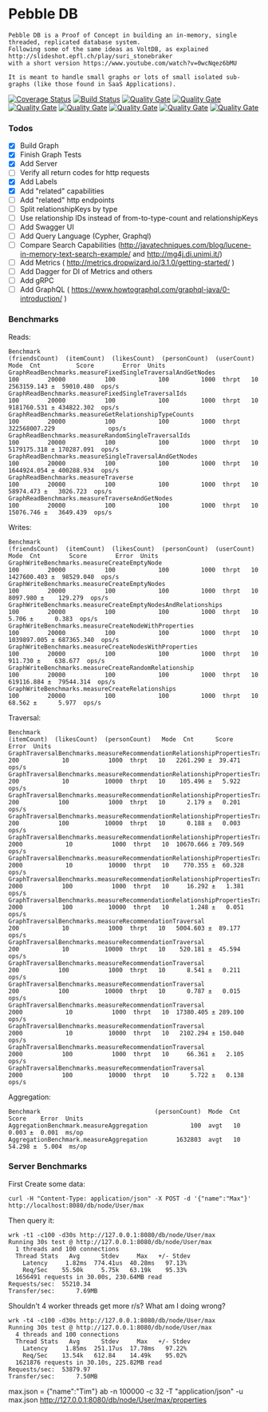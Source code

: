 # Pebble DB


    Pebble DB is a Proof of Concept in building an in-memory, single threaded, replicated database system.
    Following some of the same ideas as VoltDB, as explained http://slideshot.epfl.ch/play/suri_stonebraker
    with a short version https://www.youtube.com/watch?v=0wcNqez6bMU
    
    It is meant to handle small graphs or lots of small isolated sub-graphs (like those found in SaaS Applications).

[![Coverage Status](https://coveralls.io/repos/github/maxdemarzi/pebbledb/badge.svg?branch=master)](https://coveralls.io/github/maxdemarzi/pebbledb?branch=master)
[![Build Status](https://travis-ci.org/maxdemarzi/pebbledb.svg?branch=master)](https://travis-ci.org/maxdemarzi/pebbledb)
[![Quality Gate](https://sonarcloud.io/api/badges/measure?key=pebbledb&metric=ncloc)](https://sonarcloud.io/dashboard/index/pebbledb)
[![Quality Gate](https://sonarcloud.io/api/badges/measure?key=pebbledb&metric=coverage)](https://sonarcloud.io/dashboard/index/pebbledb)
[![Quality Gate](https://sonarcloud.io/api/badges/measure?key=pebbledb&metric=new_bugs)](https://sonarcloud.io/dashboard/index/pebbledb)
[![Quality Gate](https://sonarcloud.io/api/badges/measure?key=pebbledb&metric=new_code_smells)](https://sonarcloud.io/dashboard/index/pebbledb)
[![Quality Gate](https://sonarcloud.io/api/badges/measure?key=pebbledb&metric=new_vulnerabilities)](https://sonarcloud.io/dashboard/index/pebbledb)
[![Quality Gate](https://sonarcloud.io/api/badges/measure?key=pebbledb&metric=sqale_debt_ratio)](https://sonarcloud.io/dashboard/index/pebbledb)
[![Quality Gate](https://sonarcloud.io/api/badges/measure?key=pebbledb&metric=function_complexity)](https://sonarcloud.io/dashboard/index/pebbledb)


    
### Todos
     
- [X] Build Graph
- [X] Finish Graph Tests
- [X] Add Server
- [ ] Verify all return codes for http requests
- [X] Add Labels
- [X] Add "related" capabilities
- [ ] Add "related" http endpoints
- [ ] Split relationshipKeys by type
- [ ] Use relationship IDs instead of from-to-type-count and relationshipKeys 
- [ ] Add Swagger UI
- [ ] Add Query Language (Cypher, Graphql)
- [ ] Compare Search Capabilities (http://javatechniques.com/blog/lucene-in-memory-text-search-example/ and http://mg4j.di.unimi.it/)
- [ ] Add Metrics ( http://metrics.dropwizard.io/3.1.0/getting-started/ )
- [ ] Add Dagger for DI of Metrics and others
- [ ] Add gRPC
- [ ] Add GraphQL ( https://www.howtographql.com/graphql-java/0-introduction/ )    

### Benchmarks

Reads:

    Benchmark                                                   (friendsCount)  (itemCount)  (likesCount)  (personCount)  (userCount)   Mode  Cnt          Score        Error  Units
    GraphReadBenchmarks.measureFixedSingleTraversalAndGetNodes             100        20000           100            100         1000  thrpt   10    2563159.143 ±  59010.480  ops/s
    GraphReadBenchmarks.measureFixedSingleTraversalIds                     100        20000           100            100         1000  thrpt   10    9181760.531 ± 434822.302  ops/s
    GraphReadBenchmarks.measureGetRelationshipTypeCounts                   100        20000           100            100         1000  thrpt       322568007.229               ops/s
    GraphReadBenchmarks.measureRandomSingleTraversalIds                    100        20000           100            100         1000  thrpt   10    5179175.318 ± 170287.091  ops/s
    GraphReadBenchmarks.measureSingleTraversalAndGetNodes                  100        20000           100            100         1000  thrpt   10    1644924.054 ± 400288.934  ops/s
    GraphReadBenchmarks.measureTraverse                                    100        20000           100            100         1000  thrpt   10      58974.473 ±   3026.723  ops/s
    GraphReadBenchmarks.measureTraverseAndGetNodes                         100        20000           100            100         1000  thrpt   10      15076.746 ±   3649.439  ops/s        


Writes:

    Benchmark                                                     (friendsCount)  (itemCount)  (likesCount)  (personCount)  (userCount)   Mode  Cnt        Score        Error  Units
    GraphWriteBenchmarks.measureCreateEmptyNode                              100        20000           100            100         1000  thrpt   10  1427600.403 ±  98529.040  ops/s
    GraphWriteBenchmarks.measureCreateEmptyNodes                             100        20000           100            100         1000  thrpt   10     8097.980 ±    129.279  ops/s
    GraphWriteBenchmarks.measureCreateEmptyNodesAndRelationships             100        20000           100            100         1000  thrpt   10        5.706 ±      0.383  ops/s
    GraphWriteBenchmarks.measureCreateNodeWithProperties                     100        20000           100            100         1000  thrpt   10  1039897.005 ± 687365.340  ops/s
    GraphWriteBenchmarks.measureCreateNodesWithProperties                    100        20000           100            100         1000  thrpt   10      911.730 ±    638.677  ops/s
    GraphWriteBenchmarks.measureCreateRandomRelationship                     100        20000           100            100         1000  thrpt   10   619116.884 ±  79544.314  ops/s
    GraphWriteBenchmarks.measureCreateRelationships                          100        20000           100            100         1000  thrpt   10       68.562 ±      5.977  ops/s

Traversal:

    Benchmark                                                                      (itemCount)  (likesCount)  (personCount)   Mode  Cnt      Score     Error  Units
    GraphTraversalBenchmarks.measureRecommendationRelationshipPropertiesTraversal          200            10           1000  thrpt   10   2261.290 ±  39.471  ops/s
    GraphTraversalBenchmarks.measureRecommendationRelationshipPropertiesTraversal          200            10          10000  thrpt   10    105.496 ±   5.922  ops/s
    GraphTraversalBenchmarks.measureRecommendationRelationshipPropertiesTraversal          200           100           1000  thrpt   10      2.179 ±   0.201  ops/s
    GraphTraversalBenchmarks.measureRecommendationRelationshipPropertiesTraversal          200           100          10000  thrpt   10      0.188 ±   0.003  ops/s
    GraphTraversalBenchmarks.measureRecommendationRelationshipPropertiesTraversal         2000            10           1000  thrpt   10  10670.666 ± 709.569  ops/s
    GraphTraversalBenchmarks.measureRecommendationRelationshipPropertiesTraversal         2000            10          10000  thrpt   10    770.355 ±  60.328  ops/s
    GraphTraversalBenchmarks.measureRecommendationRelationshipPropertiesTraversal         2000           100           1000  thrpt   10     16.292 ±   1.381  ops/s
    GraphTraversalBenchmarks.measureRecommendationRelationshipPropertiesTraversal         2000           100          10000  thrpt   10      1.248 ±   0.051  ops/s
    GraphTraversalBenchmarks.measureRecommendationTraversal                                200            10           1000  thrpt   10   5004.603 ±  89.177  ops/s
    GraphTraversalBenchmarks.measureRecommendationTraversal                                200            10          10000  thrpt   10    520.181 ±  45.594  ops/s
    GraphTraversalBenchmarks.measureRecommendationTraversal                                200           100           1000  thrpt   10      8.541 ±   0.211  ops/s
    GraphTraversalBenchmarks.measureRecommendationTraversal                                200           100          10000  thrpt   10      0.787 ±   0.015  ops/s
    GraphTraversalBenchmarks.measureRecommendationTraversal                               2000            10           1000  thrpt   10  17380.405 ± 289.100  ops/s
    GraphTraversalBenchmarks.measureRecommendationTraversal                               2000            10          10000  thrpt   10   2102.294 ± 150.040  ops/s
    GraphTraversalBenchmarks.measureRecommendationTraversal                               2000           100           1000  thrpt   10     66.361 ±   2.105  ops/s
    GraphTraversalBenchmarks.measureRecommendationTraversal                               2000           100          10000  thrpt   10      5.722 ±   0.138  ops/s


Aggregation:

    Benchmark                                (personCount)  Mode  Cnt   Score    Error  Units
    AggregationBenchmark.measureAggregation            100  avgt   10   0.003 ±  0.001  ms/op
    AggregationBenchmark.measureAggregation        1632803  avgt   10  54.298 ±  5.004  ms/op

### Server Benchmarks

First Create some data:

    curl -H "Content-Type: application/json" -X POST -d '{"name":"Max"}' http://localhost:8080/db/node/User/max

Then query it:  

    wrk -t1 -c100 -d30s http://127.0.0.1:8080/db/node/User/max
    Running 30s test @ http://127.0.0.1:8080/db/node/User/max
      1 threads and 100 connections
      Thread Stats   Avg      Stdev     Max   +/- Stdev
        Latency     1.82ms  774.41us  40.28ms   97.13%
        Req/Sec    55.50k     5.75k   63.19k    95.33%
      1656491 requests in 30.00s, 230.64MB read
    Requests/sec:  55210.34
    Transfer/sec:      7.69MB

Shouldn't 4 worker threads get more r/s? 
What am I doing wrong?
    
    wrk -t4 -c100 -d30s http://127.0.0.1:8080/db/node/User/max
    Running 30s test @ http://127.0.0.1:8080/db/node/User/max
      4 threads and 100 connections
      Thread Stats   Avg      Stdev     Max   +/- Stdev
        Latency     1.85ms  251.17us  17.78ms   97.22%
        Req/Sec    13.54k   612.84    14.49k    95.02%
      1621876 requests in 30.10s, 225.82MB read
    Requests/sec:  53879.97
    Transfer/sec:      7.50MB



max.json = {"name":"Tim"}
ab -n 100000 -c 32 -T "application/json"  -u max.json http://127.0.0.1:8080/db/node/User/max/properties
